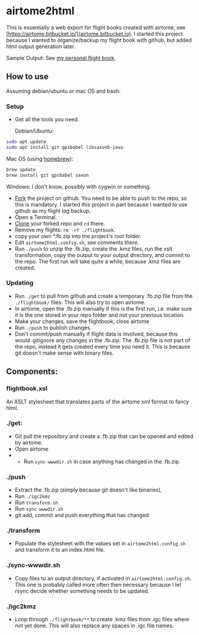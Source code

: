 # airtome2html

This is essentially a web export for flight books created with airtome, see [https://airtome.bitbucket.io/](airtome.bitbucket.io). I started this project because I wanted to organize/backup my flight book with github, but added html output generation later.

Sample Output: See [my personal flight book](https://sebschmied.github.io/flights).

## How to use
Assuming debian/ubuntu or mac OS and bash:

### Setup
* Get all the tools you need.

   Debian/Ubuntu:
```bash
sudo apt update
sudo apt install git gpsbabel libsaxonb-java
```
   Mac OS (using [homebrew](https://brew.sh)):
```bash
brew update
brew install git gpsbabel saxon
```
   Windows:
   I don't know, possibly with cygwin or something.

* [Fork](https://help.github.com/articles/fork-a-repo/#platform-linux) the project on github. You need to be able to push to the repo, so this is mandatory. I started this project in part because I wanted to use github as my flight log backup.
* Open a Terminal.
* [Clone](https://help.github.com/articles/cloning-a-repository/#platform-linux) your forked repo and ``cd`` there.
* Remove my flights: ``rm -rf ./flightbook``.
* copy your own *.fb.zip into the project's root folder.
* Edit ``airtome2html.config.sh``, see comments there.
* Run ``./push`` to unzip the .fb.zip, create the .kmz files, run the xslt transformation, copy the output  to your output directory, and commit to the repo. The first run will take quite a while, because .kmz files are created.

### Updating
* Run ``./get`` to pull from github and create a temporary .fb.zip file from the ``./flightbook/`` files. This will also try to open airtome.
* In airtome, open the .fb.zip manually if this is the first run, i.e. make sure it is the one stored in your repo folder and not your previous location.
* Make your changes, save the flightbook, close airtome
* Run ``./push`` to publish changes.
* Don't commit/push manually if flight data is involved, because this would .gitignore any changes in the .fb.zip. The .fb.zip file is not part of the repo, instead it gets created every time you need it. This is because git doesn't make sense with binary files.

## Components:

### flightbook.xsl
An XSLT stylesheet that translates parts of the airtome xml format to fancy html.

### ./get:
* Git pull the repository and create a .fb.zip that can be opened and edited by airtome.
* Open airtome
* * Run ``sync-wwwdir.sh`` in case anything has changed in the .fb.zip.

### ./push
* Extract the .fb.zip (simply because git doesn't like binaries), 
* Run ``./igc2kmz``
* Run ``transform.sh``
* Run ``sync-wwwdir.sh``
* git add, commit and push everything that has changed

### ./transform
* Populate the stylesheet with the values set in ``airtome2html.config.sh`` and transform it to an index.html file.

### ./sync-wwwdir.sh
* Copy files to an output directory, if activated in ``airtome2html.config.sh``. This one is probably called more often then necessary because I let rsync decide whether something needs to be updated.

### ./igc2kmz
*  Loop through ``./flightbook/**`` to create .kmz files from .igc files where not yet done. This will also replace any spaces in .igc file names.
